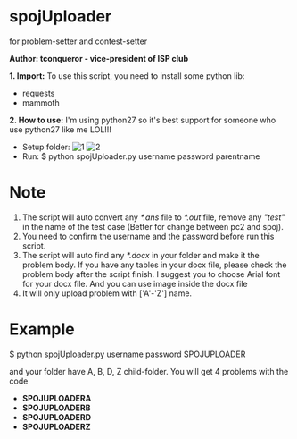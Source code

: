 # spojUploader
for problem-setter and contest-setter

**Author: tconqueror - vice-president of ISP club**

**1. Import:**
To use this script, you need to install some python lib:
- requests
- mammoth

**2. How to use:**
I'm using python27 so it's best support for someone who use python27 like me LOL!!!
- Setup folder:
		![1](https://user-images.githubusercontent.com/52455578/71508597-e89f3f00-28ba-11ea-8d88-7625ea48c7ce.png)
		![2](https://user-images.githubusercontent.com/52455578/71508639-12586600-28bb-11ea-8cf8-8974a6903081.png)
- Run:
		$ python spojUploader.py username password parentname
# Note
1. The script will auto convert any *\*.ans* file to *\*.out* file, remove any *"test"* in the name of the test case (Better for change between pc2 and spoj).
2. You need to confirm the username and the password before run this script.
3. The script will auto find any *\*.docx* in your folder and make it the problem body. If you have any tables in your docx file, please check the problem body after the script finish. I suggest you to choose Arial font for your docx file. And you can use image inside the docx file
4.  It will only upload problem with ['A'-'Z'] name.

# Example
$ python spojUploader.py username password SPOJUPLOADER 

and your folder have A, B, D, Z child-folder. You will get 4 problems with the code 
- **SPOJUPLOADERA** 
- **SPOJUPLOADERB** 
- **SPOJUPLOADERD**
- **SPOJUPLOADERZ**
